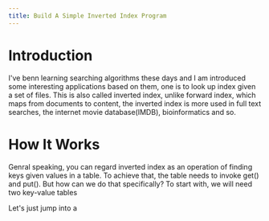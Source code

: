 ```yaml
---
title: Build A Simple Inverted Index Program
---
```


# **Introduction**
I've benn learning searching algorithms these days and I am introduced some interesting applications based on them, one is to look up index given a set of files.  This is also called inverted index, unlike forward index, which maps from documents to content, the inverted index is more used in full text searches,  the internet movie database(IMDB), bioinformatics and so.
# **How It Works**
Genral speaking,  you can regard inverted index as an operation of finding  keys given values in a table. To achieve that, the table needs to  invoke get() and put().
But how can we do that specifically? To start with, we will need two key-value tables 

Let's just jump into a